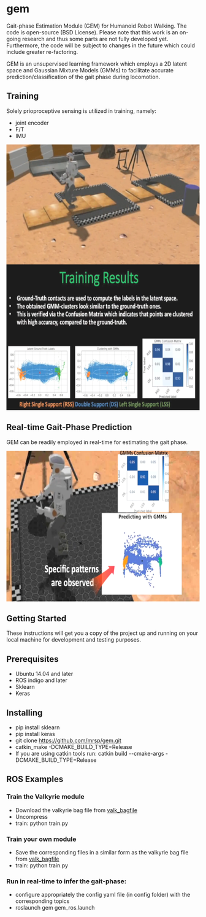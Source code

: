 # gem
Gait-phase Estimation Module (GEM) for Humanoid Robot Walking. The code is open-source (BSD License). Please note that this work is an on-going research and thus some parts are not fully developed yet. Furthermore, the code will be subject to changes in the future which could include greater re-factoring.

GEM is an unsupervised learning framework which employs a 2D latent space and Gaussian Mixture Models (GMMs) to facilitate accurate prediction/classification of the gait phase during locomotion.


## Training
Solely prioproceptive sensing is utilized in training, namely:
* joint encoder
* F/T
* IMU

<p align="center">
  <img width="701" height="693" src="img/gem01.png">
</p>

## Real-time Gait-Phase Prediction
GEM can be readily employed in real-time for estimating the gait phase. 

<p align="center">
  <img width="708" height="393" src="img/gem02.png">
</p>


## Getting Started
These instructions will get you a copy of the project up and running on your local machine for development and testing purposes.

## Prerequisites
* Ubuntu 14.04 and later
* ROS indigo and later
* Sklearn 
* Keras 

## Installing
* pip install sklearn
* pip install keras
* git clone https://github.com/mrsp/gem.git
* catkin_make -DCMAKE_BUILD_TYPE=Release 
* If you are using catkin tools run: catkin build  --cmake-args -DCMAKE_BUILD_TYPE=Release 

## ROS Examples
### Train the Valkyrie module
* Download the valkyrie bag file from [valk_bagfile](http://users.ics.forth.gr/~spiperakis/gem_test_valkyrie.zip)
* Uncompress
* train: python train.py 

### Train your own module
* Save the corresponding files in a similar form as the valkyrie bag file from [valk_bagfile](http://users.ics.forth.gr/~spiperakis/gem_test_valkyrie.zip)
* train: python train.py

### Run in real-time to infer the gait-phase:
* configure appropriately the config yaml file (in config folder) with the corresponding topics 
* roslaunch gem gem_ros.launch
